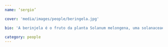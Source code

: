 ```yaml
---
name: ‘sergio’

cover: 'media/images/people/beringela.jpg'

bio: 'A berinjela é o fruto da planta Solanum melongena, uma solanaceae arbustiva, anual, originária da Índia, considerada de fácil cultivo nos trópicos, e que pertence à mesma família do pimentão. É sensível ao frio, às geadas e ao excesso de chuva na altura da floração. A época de sementeira sob abrigo, no hemisfério norte, é de janeiro a março. A de plantação, de meados de março (ou após as últimas geadas) a julho. A época de sementeira directa é em março e abril. Em regiões de clima quente, o ano todo.'

category: people
---
```


